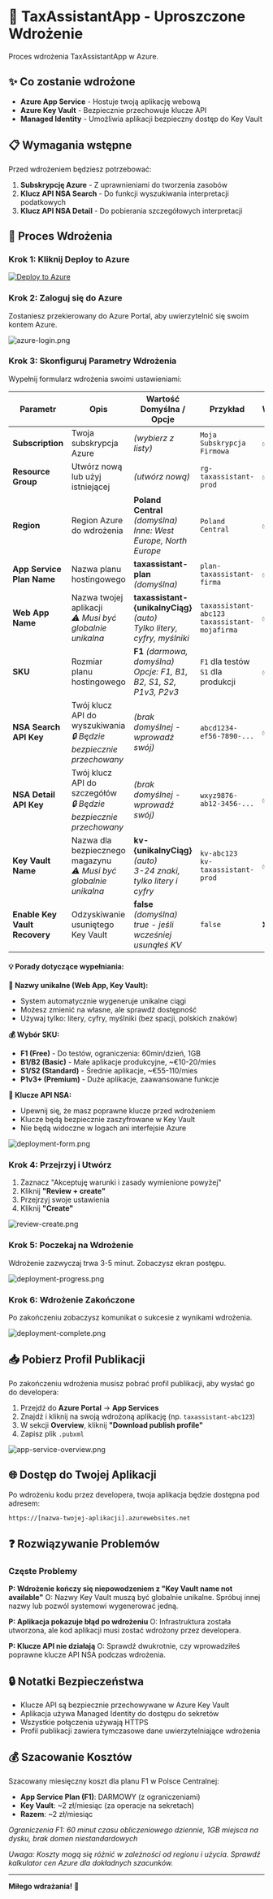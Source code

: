 # 🚀 TaxAssistantApp - Uproszczone Wdrożenie

Proces wdrożenia TaxAssistantApp w Azure.

[//]: # (Wdróż aplikację TaxAssistantApp w swojej subskrypcji Azure za pomocą prostego procesu jednym kliknięciem. To wdrożenie tworzy tylko niezbędną infrastrukturę &#40;App Service + Key Vault&#41; bez skomplikowanych integracji.)

## ✨ Co zostanie wdrożone

- **Azure App Service** - Hostuje twoją aplikację webową
- **Azure Key Vault** - Bezpiecznie przechowuje klucze API
- **Managed Identity** - Umożliwia aplikacji bezpieczny dostęp do Key Vault

## 📋 Wymagania wstępne

Przed wdrożeniem będziesz potrzebować:

1. **Subskrypcję Azure** - Z uprawnieniami do tworzenia zasobów
2. **Klucz API NSA Search** - Do funkcji wyszukiwania interpretacji podatkowych
3. **Klucz API NSA Detail** - Do pobierania szczegółowych interpretacji

## 🎯 Proces Wdrożenia

### Krok 1: Kliknij Deploy to Azure

[![Deploy to Azure](https://aka.ms/deploytoazurebutton)](https://portal.azure.com/#create/Microsoft.Template/uri/https%3A%2F%2Fraw.githubusercontent.com%2F19bartek92%2FtaxAssistantApp-deployment%2Fmain%2Fazuredeploy.json)

[//]: # ()
[//]: # (*[Placeholder zrzutu ekranu: Przycisk Deploy to Azure]*)

### Krok 2: Zaloguj się do Azure

Zostaniesz przekierowany do Azure Portal, aby uwierzytelnić się swoim kontem Azure.

![azure-login.png](docs/images/azure-login.png)

### Krok 3: Skonfiguruj Parametry Wdrożenia

Wypełnij formularz wdrożenia swoimi ustawieniami:

| Parametr | Opis | Wartość Domyślna / Opcje | Przykład | Wymagane |
|----------|-----|-------------------------|----------|----------|
| **Subscription** | Twoja subskrypcja Azure | *(wybierz z listy)* | `Moja Subskrypcja Firmowa` | ✅ |
| **Resource Group** | Utwórz nową lub użyj istniejącej | *(utwórz nową)* | `rg-taxassistant-prod` | ✅ |
| **Region** | Region Azure do wdrożenia | **Poland Central** *(domyślna)*<br/>*Inne: West Europe, North Europe* | `Poland Central` | ✅ |
| **App Service Plan Name** | Nazwa planu hostingowego | **taxassistant-plan** *(domyślna)* | `plan-taxassistant-firma` | ✅ |
| **Web App Name** | Nazwa twojej aplikacji<br/>*⚠️ Musi być globalnie unikalna* | **taxassistant-{unikalnyCiąg}** *(auto)*<br/>*Tylko litery, cyfry, myślniki* | `taxassistant-abc123`<br/>`taxassistant-mojafirma` | ✅ |
| **SKU** | Rozmiar planu hostingowego | **F1** *(darmowa, domyślna)*<br/>*Opcje: F1, B1, B2, S1, S2, P1v3, P2v3* | `F1` dla testów<br/>`S1` dla produkcji | ✅ |
| **NSA Search API Key** | Twój klucz API do wyszukiwania<br/>*🔒 Będzie bezpiecznie przechowany* | *(brak domyślnej - wprowadź swój)* | `abcd1234-ef56-7890-...` | ✅ |
| **NSA Detail API Key** | Twój klucz API do szczegółów<br/>*🔒 Będzie bezpiecznie przechowany* | *(brak domyślnej - wprowadź swój)* | `wxyz9876-ab12-3456-...` | ✅ |
| **Key Vault Name** | Nazwa dla bezpiecznego magazynu<br/>*⚠️ Musi być globalnie unikalna* | **kv-{unikalnyCiąg}** *(auto)*<br/>*3-24 znaki, tylko litery i cyfry* | `kv-abc123`<br/>`kv-taxassistant-prod` | ✅ |
| **Enable Key Vault Recovery** | Odzyskiwanie usuniętego Key Vault | **false** *(domyślna)*<br/>*true - jeśli wcześniej usunąłeś KV* | `false` | ❌ |

#### 💡 Porady dotyczące wypełniania:

**🎯 Nazwy unikalne (Web App, Key Vault):**
- System automatycznie wygeneruje unikalne ciągi
- Możesz zmienić na własne, ale sprawdź dostępność
- Używaj tylko: litery, cyfry, myślniki (bez spacji, polskich znaków)

**💰 Wybór SKU:**
- **F1 (Free)** - Do testów, ograniczenia: 60min/dzień, 1GB
- **B1/B2 (Basic)** - Małe aplikacje produkcyjne, ~€10-20/mies
- **S1/S2 (Standard)** - Średnie aplikacje, ~€55-110/mies
- **P1v3+ (Premium)** - Duże aplikacje, zaawansowane funkcje

**🔑 Klucze API NSA:**
- Upewnij się, że masz poprawne klucze przed wdrożeniem
- Klucze będą bezpiecznie zaszyfrowane w Key Vault
- Nie będą widoczne w logach ani interfejsie Azure

[//]: # (*[Placeholder zrzutu ekranu: Formularz wdrożenia z wypełnionymi parametrami]*)
![deployment-form.png](docs/images/deployment-form.png)
### Krok 4: Przejrzyj i Utwórz

1. Zaznacz "Akceptuję warunki i zasady wymienione powyżej"
2. Kliknij **"Review + create"**
3. Przejrzyj swoje ustawienia
4. Kliknij **"Create"**

[//]: # (*[Placeholder zrzutu ekranu: Ekran przeglądu i tworzenia]*)
![review-create.png](docs/images/review-create.png)

### Krok 5: Poczekaj na Wdrożenie

Wdrożenie zazwyczaj trwa 3-5 minut. Zobaczysz ekran postępu.

![deployment-progress.png](docs/images/deployment-progress.png)


[//]: # (*[Placeholder zrzutu ekranu: Wdrożenie w toku]*)

### Krok 6: Wdrożenie Zakończone

Po zakończeniu zobaczysz komunikat o sukcesie z wynikami wdrożenia.

![deployment-complete.png](docs/images/deployment-complete.png)

[//]: # (*[Placeholder zrzutu ekranu: Wdrożenie zakończone z rezultatami]*)

## 📥 Pobierz Profil Publikacji

Po zakończeniu wdrożenia musisz pobrać profil publikacji, aby wysłać go do developera:

1. Przejdź do **Azure Portal** → **App Services**
2. Znajdź i kliknij na swoją wdrożoną aplikację (np. `taxassistant-abc123`)
3. W sekcji **Overview**, kliknij **"Download publish profile"**
4. Zapisz plik `.pubxml`

![app-service-overview.png](docs/images/app-service-overview.png)

[//]: # (*[Placeholder zrzutu ekranu: Przegląd App Service z podświetlonym przyciskiem pobierania]*)



## 🌐 Dostęp do Twojej Aplikacji

Po wdrożeniu kodu przez developera, twoja aplikacja będzie dostępna pod adresem:
```
https://[nazwa-twojej-aplikacji].azurewebsites.net
```

## ❓ Rozwiązywanie Problemów

### Częste Problemy

**P: Wdrożenie kończy się niepowodzeniem z "Key Vault name not available"**
O: Nazwy Key Vault muszą być globalnie unikalne. Spróbuj innej nazwy lub pozwól systemowi wygenerować jedną.

[//]: # (**P: Nie mogę pobrać profilu publikacji**)

[//]: # (O: Warstwa F1 &#40;darmowa&#41; ma ograniczone opcje publikacji. Nadal możesz wdrażać używając Visual Studio Code z rozszerzeniem Azure lub Azure CLI z centrum wdrożenia.)

**P: Aplikacja pokazuje błąd po wdrożeniu**
O: Infrastruktura została utworzona, ale kod aplikacji musi zostać wdrożony przez developera.

**P: Klucze API nie działają**
O: Sprawdź dwukrotnie, czy wprowadziłeś poprawne klucze API NSA podczas wdrożenia.

[//]: # (### Uzyskiwanie Pomocy)

[//]: # ()
[//]: # (Jeśli napotkasz problemy:)

[//]: # ()
[//]: # (1. Sprawdź Azure Portal → Resource Group → Deployments dla szczegółów błędu)

[//]: # (2. Skontaktuj się ze swoim developerem z komunikatem błędu)

[//]: # (3. Upewnij się, że wszystkie wymagane parametry zostały wypełnione poprawnie)

## 🔒 Notatki Bezpieczeństwa

- Klucze API są bezpiecznie przechowywane w Azure Key Vault
- Aplikacja używa Managed Identity do dostępu do sekretów
- Wszystkie połączenia używają HTTPS
- Profil publikacji zawiera tymczasowe dane uwierzytelniające wdrożenia

## 💰 Szacowanie Kosztów

Szacowany miesięczny koszt dla planu F1 w Polsce Centralnej:
- **App Service Plan (F1)**: DARMOWY (z ograniczeniami)
- **Key Vault**: ~2 zł/miesiąc (za operacje na sekretach)
- **Razem**: ~2 zł/miesiąc

*Ograniczenia F1: 60 minut czasu obliczeniowego dziennie, 1GB miejsca na dysku, brak domen niestandardowych*

*Uwaga: Koszty mogą się różnić w zależności od regionu i użycia. Sprawdź kalkulator cen Azure dla dokładnych szacunków.*

---

[//]: # (## 📞 Wsparcie)

[//]: # ()
[//]: # (W przypadku wsparcia technicznego lub pytań dotyczących tego procesu wdrożenia, skontaktuj się ze swoim zespołem deweloperskim.)

**Miłego wdrażania!** 🎉